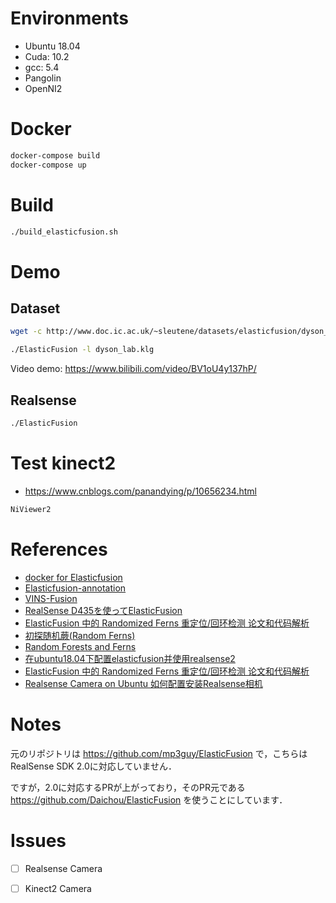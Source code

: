 # Environments

-   Ubuntu 18.04
-   Cuda: 10.2
-   gcc: 5.4
-   Pangolin
-   OpenNI2

# Docker

```sh
docker-compose build
docker-compose up
```

# Build

```sh
./build_elasticfusion.sh
```

# Demo

## Dataset

```sh
wget -c http://www.doc.ic.ac.uk/~sleutene/datasets/elasticfusion/dyson_lab.klg

./ElasticFusion -l dyson_lab.klg
```

Video demo: <https://www.bilibili.com/video/BV1oU4y137hP/>

## Realsense

```sh
./ElasticFusion
```

# Test kinect2

-   <https://www.cnblogs.com/panandying/p/10656234.html>

```sh
NiViewer2
```

# References

-   [docker for Elasticfusion](https://github.com/eduidl/ElasticFusion-Dockerfile/blob/master/docker/Dockerfile)
-   [Elasticfusion-annotation](https://github.com/DreamWaterFound/ElasticFusion-annotation)
-   [VINS-Fusion](https://github.com/HKUST-Aerial-Robotics/VINS-Fusion)
-   [RealSense D435を使ってElasticFusion](https://qiita.com/eduidl/items/ebf40d79dc03de03abb3)
-   [ElasticFusion 中的 Randomized Ferns 重定位/回环检测 论文和代码解析](https://blog.csdn.net/fuxingyin/article/details/51436430)
-   [初探随机蕨(Random Ferns)](https://zhuanlan.zhihu.com/p/26461560)
-   [Random Forests and Ferns](http://vision.cse.psu.edu/seminars/talks/2009/random_tff/ForestsAndFernsTalk.pdf)
-   [在ubuntu18.04下配置elasticfusion并使用realsense2](https://blog.csdn.net/dongzid/article/details/85906109)
-   [ElasticFusion 中的 Randomized Ferns 重定位/回环检测 论文和代码解析](https://blog.csdn.net/fuxingyin/article/details/51436430)
-   [Realsense Camera on Ubuntu 如何配置安装Realsense相机](https://www.ybliu.com/2020/04/realsense-camera-on-ubuntu.html)

# Notes

元のリポジトリは <https://github.com/mp3guy/ElasticFusion> で，こちらはRealSense SDK 2.0に対応していません．

ですが，2.0に対応するPRが上がっており，そのPR元である <https://github.com/Daichou/ElasticFusion> を使うことにしています．

# Issues

-   [ ] Realsense Camera
-   [ ] Kinect2 Camera

